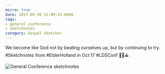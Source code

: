 ```yaml
---
micro: true
date: 2017-09-30 11:09:33-0600
tags:
- general conference
- sketchnotes
category: Gospel Sketcher
---
```


We become like God not by beating ourselves up, but by continuing to try. #Sketchnotes from #ElderHolland in Oct 17 #LDSConf ✍🏼⛪️

<img src="https://gospelsketcher.org/uploads/2018/18ce4b1875.jpg" alt="General Conference sketchnotes" />
